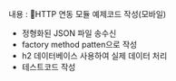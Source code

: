 내용 : HTTP 연동 모듈 예제코드 작성(모바일)
 - 정형화된 JSON 파일 송수신
 - factory method patten으로 작성
 - h2 데이터베이스 사용하여 실제 데이터 처리
 - 테스트코드 작성
